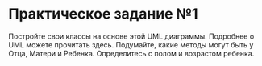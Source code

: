 # Практическое задание №1
Постройте свои классы на основе этой UML диаграммы. Подробнее о UML можете прочитать здесь. Подумайте, какие методы могут быть у Отца, Матери и Ребенка. Определитесь с полом и возрастом ребенка. 
